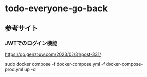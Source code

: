 # todo-everyone-go-back


## 参考サイト
### JWTでのログイン機能
https://go.genzouw.com/2023/03/31/post-331/

sudo docker compose -f docker-compose.yml -f docker-compose-prod.yml up -d